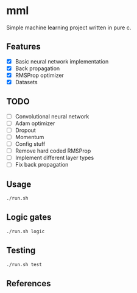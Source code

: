 # mml

Simple machine learning project written in pure c.

## Features

- [x] Basic neural network implementation
- [x] Back propagation
- [x] RMSProp optimizer
- [x] Datasets

## TODO

- [ ] Convolutional neural network
- [ ] Adam optimizer
- [ ] Dropout
- [ ] Momentum
- [ ] Config stuff
- [ ] Remove hard coded RMSProp
- [ ] Implement different layer types
- [ ] Fix back propagation

## Usage

```bash
./run.sh
```

## Logic gates

```bash
./run.sh logic
```

## Testing

```bash
./run.sh test
```

## References
